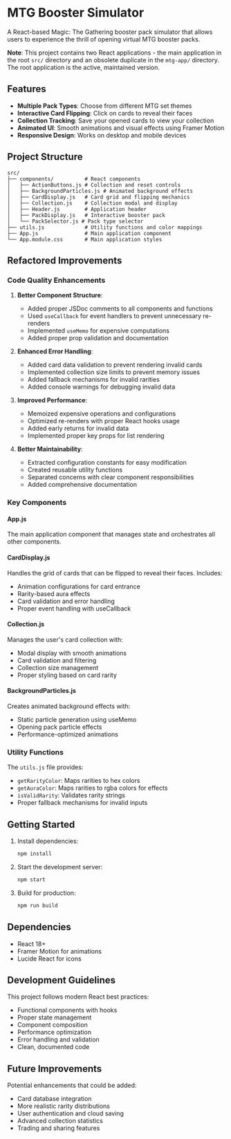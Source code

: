 # MTG Booster Simulator

A React-based Magic: The Gathering booster pack simulator that allows users to experience the thrill of opening virtual MTG booster packs.

**Note**: This project contains two React applications - the main application in the root `src/` directory and an obsolete duplicate in the `mtg-app/` directory. The root application is the active, maintained version.

## Features

- **Multiple Pack Types**: Choose from different MTG set themes
- **Interactive Card Flipping**: Click on cards to reveal their faces
- **Collection Tracking**: Save your opened cards to view your collection
- **Animated UI**: Smooth animations and visual effects using Framer Motion
- **Responsive Design**: Works on desktop and mobile devices

## Project Structure

```
src/
├── components/          # React components
│   ├── ActionButtons.js # Collection and reset controls
│   ├── BackgroundParticles.js # Animated background effects
│   ├── CardDisplay.js   # Card grid and flipping mechanics
│   ├── Collection.js    # Collection modal and display
│   ├── Header.js        # Application header
│   ├── PackDisplay.js   # Interactive booster pack
│   └── PackSelector.js # Pack type selector
├── utils.js             # Utility functions and color mappings
├── App.js               # Main application component
└── App.module.css       # Main application styles
```

## Refactored Improvements

### Code Quality Enhancements

1. **Better Component Structure**:
   - Added proper JSDoc comments to all components and functions
   - Used `useCallback` for event handlers to prevent unnecessary re-renders
   - Implemented `useMemo` for expensive computations
   - Added proper prop validation and documentation

2. **Enhanced Error Handling**:
   - Added card data validation to prevent rendering invalid cards
   - Implemented collection size limits to prevent memory issues
   - Added fallback mechanisms for invalid rarities
   - Added console warnings for debugging invalid data

3. **Improved Performance**:
   - Memoized expensive operations and configurations
   - Optimized re-renders with proper React hooks usage
   - Added early returns for invalid data
   - Implemented proper key props for list rendering

4. **Better Maintainability**:
   - Extracted configuration constants for easy modification
   - Created reusable utility functions
   - Separated concerns with clear component responsibilities
   - Added comprehensive documentation

### Key Components

#### App.js
The main application component that manages state and orchestrates all other components.

#### CardDisplay.js
Handles the grid of cards that can be flipped to reveal their faces. Includes:
- Animation configurations for card entrance
- Rarity-based aura effects
- Card validation and error handling
- Proper event handling with useCallback

#### Collection.js
Manages the user's card collection with:
- Modal display with smooth animations
- Card validation and filtering
- Collection size management
- Proper styling based on card rarity

#### BackgroundParticles.js
Creates animated background effects with:
- Static particle generation using useMemo
- Opening pack particle effects
- Performance-optimized animations

### Utility Functions

The `utils.js` file provides:
- `getRarityColor`: Maps rarities to hex colors
- `getAuraColor`: Maps rarities to rgba colors for effects
- `isValidRarity`: Validates rarity strings
- Proper fallback mechanisms for invalid inputs

## Getting Started

1. Install dependencies:
   ```bash
   npm install
   ```

2. Start the development server:
   ```bash
   npm start
   ```

3. Build for production:
   ```bash
   npm run build
   ```

## Dependencies

- React 18+
- Framer Motion for animations
- Lucide React for icons

## Development Guidelines

This project follows modern React best practices:
- Functional components with hooks
- Proper state management
- Component composition
- Performance optimization
- Error handling and validation
- Clean, documented code

## Future Improvements

Potential enhancements that could be added:
- Card database integration
- More realistic rarity distributions
- User authentication and cloud saving
- Advanced collection statistics
- Trading and sharing features
